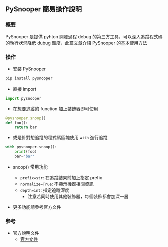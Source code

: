 ## PySnooper 簡易操作說明
### 概要
PySnooper 是提供 pyhton 開發過程 debug 的第三方工具，可以深入追蹤程式碼的執行狀況降低 dubug 難度，此篇文章介紹 PySnooper 的基本使用方法

### 操作
- 安裝 PySnooper

```sh
pip install pysnooper
```

- 直接 import 

```py
import pysnooper
```

- 在想要追蹤的 function 加上裝飾器即可使用

```py
@pysnooper.snoop()
def foo():
    return bar
```

- 或是針對想追蹤的程式碼區塊使用 `with` 進行追蹤

```py
with pysnooper.snoop():
    print(foo)
    bar='bar'
```

- snoop() 常用功能
    - `prefix=str`: 在追蹤結果前加上指定 prefix
    - `normalize=True`: 不顯示機器相關資訊
    - `depth=int`: 指定追蹤深度
        - 注意若同時使用其他裝飾器，每個裝飾都會加深一層

- 更多功能請參考官方文件

### 參考
- 官方說明文件
    - [官方文件][1]

[1]: https://github.com/cool-RR/PySnooper